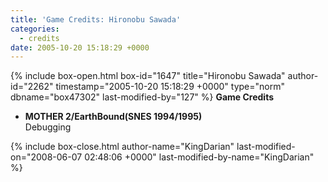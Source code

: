 ```yaml
---
title: 'Game Credits: Hironobu Sawada'
categories:
  - credits
date: 2005-10-20 15:18:29 +0000
---
```

{% include box-open.html box-id="1647" title="Hironobu Sawada" author-id="2262" timestamp="2005-10-20 15:18:29 +0000" type="norm" dbname="box47302" last-modified-by="127" %}
<b>Game Credits</b>
<UL>
<LI><b>MOTHER 2/EarthBound(SNES 1994/1995)</b><BR />
Debugging</LI>
</UL>
{% include box-close.html author-name="KingDarian" last-modified-on="2008-06-07 02:48:06 +0000" last-modified-by-name="KingDarian" %}
